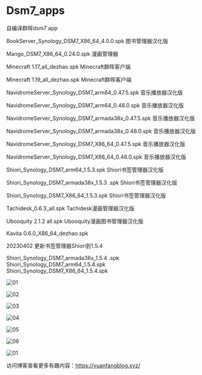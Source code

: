 # Dsm7_apps
自编译群晖dsm7 app


BookServer_Synology_DSM7_X86_64_4.0.0.spk  图书管理器汉化版

Mango_DSM7_X86_64_0.24.0.spk  漫画管理器

Minecraft 1.17_all_dezhao.spk Minecraft群晖客户端

Minecraft 1.19_all_dezhao.spk Minecraft群晖客户端

NavidromeServer_Synology_DSM7_arm64_0.47.5.spk 音乐播放器汉化版

NavidromeServer_Synology_DSM7_arm64_0.48.0.spk 音乐播放器汉化版

NavidromeServer_Synology_DSM7_armada38x_0.47.5.spk 音乐播放器汉化版

NavidromeServer_Synology_DSM7_armada38x_0.48.0.spk 音乐播放器汉化版

NavidromeServer_Synology_DSM7_X86_64_0.47.5.spk 音乐播放器汉化版

NavidromeServer_Synology_DSM7_X86_64_0.48.0.spk 音乐播放器汉化版

Shiori_Synology_DSM7_arm64_1.5.3.spk Shiori书签管理器汉化版

Shiori_Synology_DSM7_armada38x_1.5.3 .spk Shiori书签管理器汉化版

Shiori_Synology_DSM7_X86_64_1.5.3.spk Shiori书签管理器汉化版

Tachidesk_0.6.3_all.spk Tachidesk漫画管理器汉化版

Ubooquity 2.1.2 all.spk Ubooquity漫画图书管理器汉化版

Kavita 0.6.0_X86_64_dezhao.spk


20230402 更新书签管理器Shiori到1.5.4

Shiori_Synology_DSM7_armada38x_1.5.4 .spk
Shiori_Synology_DSM7_arm64_1.5.4.spk
Shiori_Synology_DSM7_X86_64_1.5.4.spk



![01](https://user-images.githubusercontent.com/38988286/198556795-2338d182-6f45-42a2-a794-6320c3ab49f1.jpg)

![02](https://user-images.githubusercontent.com/38988286/198556830-9305c867-9191-4d5b-abee-72c8e113bf86.jpg)

![03](https://user-images.githubusercontent.com/38988286/198556842-43f9d8e4-4dc4-4114-8b21-c86e60e785f4.jpg)

![04](https://user-images.githubusercontent.com/38988286/198556856-bbb75cf1-586f-41e0-aa99-9046a0ff3e38.jpg)

![05](https://user-images.githubusercontent.com/38988286/198556865-fe308385-62a0-4da2-a593-23ff41e74f4d.jpg)

![06](https://user-images.githubusercontent.com/38988286/198556874-97a4d1fb-af88-472c-908e-22b207481ff3.jpg)

![01](https://user-images.githubusercontent.com/38988286/198677236-700c1a06-65be-4629-9625-adc44c0518ea.jpg)


访问博客查看更多有趣内容：https://yuanfangblog.xyz/
